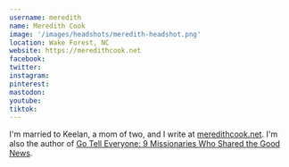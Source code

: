 ```yaml
---
username: meredith
name: Meredith Cook
image: '/images/headshots/meredith-headshot.png'
location: Wake Forest, NC
website: https://meredithcook.net
facebook: 
twitter: 
instagram: 
pinterest:
mastodon:
youtube:
tiktok:
---
```

I'm married to Keelan, a mom of two, and I write at <a href="https://meredithcook.net">meredithcook.net</a>. I'm also the author of <a href="https://amzn.to/3EwYpPz">Go Tell Everyone: 9 Missionaries Who Shared the Good News</a>.